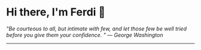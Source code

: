 <h1>Hi there, I'm Ferdi 👋</h1>

<p><em>
  "Be courteous to all, but intimate with few, and let those few be well tried before you give them your confidence. " — George Washington
</em></p>

---

